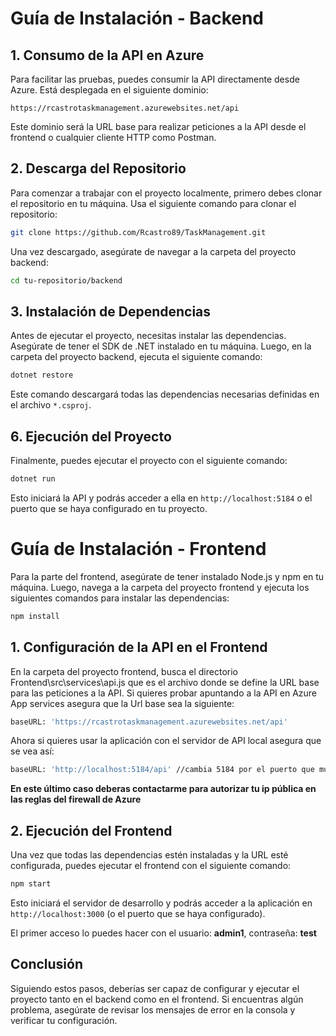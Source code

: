 # Guía de Instalación - Backend

## 1. Consumo de la API en Azure

Para facilitar las pruebas, puedes consumir la API directamente desde Azure. Está desplegada en el siguiente dominio:

```plaintext
https://rcastrotaskmanagement.azurewebsites.net/api
```
Este dominio será la URL base para realizar peticiones a la API desde el frontend o cualquier cliente HTTP como Postman.

## 2. Descarga del Repositorio

Para comenzar a trabajar con el proyecto localmente, primero debes clonar el repositorio en tu máquina. Usa el siguiente comando para clonar el repositorio:

```bash
git clone https://github.com/Rcastro89/TaskManagement.git
```

Una vez descargado, asegúrate de navegar a la carpeta del proyecto backend:

```bash
cd tu-repositorio/backend
```

## 3. Instalación de Dependencias

Antes de ejecutar el proyecto, necesitas instalar las dependencias. Asegúrate de tener el SDK de .NET instalado en tu máquina. Luego, en la carpeta del proyecto backend, ejecuta el siguiente comando:

```bash
dotnet restore
```

Este comando descargará todas las dependencias necesarias definidas en el archivo `*.csproj`.


## 6. Ejecución del Proyecto

Finalmente, puedes ejecutar el proyecto con el siguiente comando:

```bash
dotnet run
```

Esto iniciará la API y podrás acceder a ella en `http://localhost:5184` o el puerto que se haya configurado en tu proyecto.

# Guía de Instalación - Frontend

Para la parte del frontend, asegúrate de tener instalado Node.js y npm en tu máquina. Luego, navega a la carpeta del proyecto frontend y ejecuta los siguientes comandos para instalar las dependencias:

```bash
npm install
```

  
## 1. Configuración de la API en el Frontend

En la carpeta del proyecto frontend, busca el directorio Frontend\src\services\api.js que es el archivo donde se define la URL base para las peticiones a la API. Si quieres probar apuntando a la API en Azure App services asegura que la Url base sea la siguiente:

```bash
baseURL: 'https://rcastrotaskmanagement.azurewebsites.net/api'
```

Ahora si quieres usar la aplicación con el servidor de API local asegura que se vea así:

```bash
baseURL: 'http://localhost:5184/api' //cambia 5184 por el puerto que muestre tu aplicación de API local
```

**En este último caso deberas contactarme para autorizar tu ip pública en las reglas del firewall de Azure**

## 2. Ejecución del Frontend

Una vez que todas las dependencias estén instaladas y la URL esté configurada, puedes ejecutar el frontend con el siguiente comando:

```bash
npm start
```

Esto iniciará el servidor de desarrollo y podrás acceder a la aplicación en `http://localhost:3000` (o el puerto que se haya configurado).

El primer acceso lo puedes hacer con el usuario: **admin1**, contraseña: **test**

## Conclusión

Siguiendo estos pasos, deberías ser capaz de configurar y ejecutar el proyecto tanto en el backend como en el frontend. Si encuentras algún problema, asegúrate de revisar los mensajes de error en la consola y verificar tu configuración.
